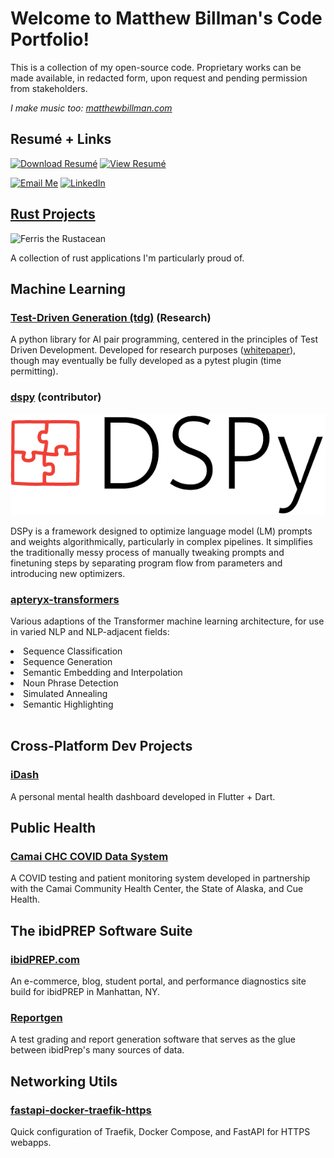 # Welcome to Matthew Billman's Code Portfolio!
This is a collection of my open-source code. Proprietary works can be made available, in 
redacted form, upon request and pending permission from stakeholders.

_I make music too: [matthewbillman.com](https://matthewbillman.com)_

## Resumé + Links
[![Download Resumé](https://img.shields.io/badge/Download-Resumé-blue?style=for-the-badge)](https://drive.google.com/uc?export=download&id=1GoFFqldD1_iJY7J1REidNIGifriDVZBS)
[![View Resumé](https://img.shields.io/badge/View-Resumé-green?style=for-the-badge)](https://drive.google.com/file/d/1GoFFqldD1_iJY7J1REidNIGifriDVZBS/view?usp=drive_link)

[![Email Me](https://img.shields.io/badge/Email-Me-white?style=for-the-badge)](mailto:mgbvox@gmail.com)
[![LinkedIn](https://img.shields.io/badge/LinkedIn-cyan?style=for-the-badge)](https://www.linkedin.com/in/matthew-billman-b2b89248/)



## [Rust Projects](/rust/README.md)
<img src="https://rustacean.net/assets/rustacean-flat-happy.svg" alt="Ferris the Rustacean" width="250">

A collection of rust applications I'm particularly proud of. 

## Machine Learning
### [Test-Driven Generation (tdg)](https://github.com/mgbvox/tdg) (Research)
A python library for AI pair programming, centered in the principles of Test Driven Development.
Developed for research purposes ([whitepaper](https://github.com/mgbvox/tdg/tree/main/whitepaper_wip)),
though may eventually be fully developed as a pytest plugin (time permitting).


### [dspy](https://github.com/mgbvox/dspy) (contributor)
![image](/static/images/DSPy8.png)

DSPy is a framework designed to optimize language model (LM) 
prompts and weights algorithmically, particularly in complex 
pipelines. It simplifies the traditionally messy process of 
manually tweaking prompts and finetuning steps by separating 
program flow from parameters and introducing new optimizers.


### [apteryx-transformers](https://github.com/apteryxlabs/apteryx-transformers)

Various adaptions of the Transformer machine learning architecture, for use in varied NLP and NLP-adjacent fields:
<li>Sequence Classification</li>
<li>Sequence Generation</li>
<li>Semantic Embedding and Interpolation</li>
<li>Noun Phrase Detection</li>
<li>Simulated Annealing</li>
<li>Semantic Highlighting</li>
<br>



## Cross-Platform Dev Projects
### [iDash](https://github.com/mgbvox/idash)
A personal mental health dashboard developed in Flutter + Dart.

## Public Health

### [Camai CHC COVID Data System](/public_health/camai.md)
A COVID testing and patient monitoring system developed in partnership with the Camai Community Health Center, the State of Alaska, and Cue Health.

## The ibidPREP Software Suite

### [ibidPREP.com](https://ibidprep.com)
An e-commerce, blog, student portal, and performance diagnostics site build for ibidPREP in Manhattan, NY.

### [Reportgen](https://github.com/mgbvox/rg-public)
A test grading and report generation software that serves as the glue between ibidPrep's many sources of data.


## Networking Utils

### [fastapi-docker-traefik-https](https://github.com/apteryxlabs/fastapi-docker-traefik-https)
Quick configuration of Traefik, Docker Compose, and FastAPI for HTTPS webapps.

